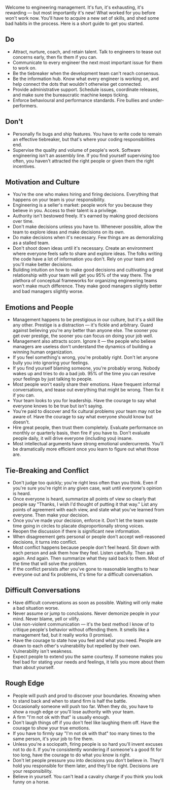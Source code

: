 Welcome to engineering management. It's fun, it's exhausting, it's rewarding — but most importantly it's new! What worked for you before won't work now. You'll have to acquire a new set of skills, and shed some bad habits in the process. Here is a short guide to get you started.

## Do

- Attract, nurture, coach, and retain talent. Talk to engineers to tease out concerns early, then fix them if you can.
- Communicate to every engineer the next most important issue for them to work on.
- Be the tiebreaker when the development team can't reach consensus.
- Be the information hub. Know what every engineer is working on, and help connect the dots that wouldn't otherwise get connected.
- Provide administrative support. Schedule issues, coordinate releases, and make sure the bureaucratic machine keeps ticking.
- Enforce behavioural and performance standards. Fire bullies and under-performers.

## Don't

- Personally fix bugs and ship features. You have to write code to remain an effective tiebreaker, but that's where your coding responsibilities end.
- Supervise the quality and volume of people's work. Software engineering isn't an assembly line. If you find yourself supervising too often, you haven't attracted the right people or given them the right incentives.

## Motivation and Culture

- You're the one who makes hiring and firing decisions. Everything that happens on your team is your responsibility.
- Engineering is a seller's market: people work for you because they believe in you. Access to their talent is a privilege.
- Authority isn't bestowed freely. It's earned by making good decisions over time.
- Don't make decisions unless you have to. Whenever possible, allow the team to explore ideas and make decisions on its own.
- Do make decisions when it's necessary. Few things are as demoralizing as a stalled team.
- Don't shoot down ideas until it's necessary. Create an environment where everyone feels safe to share and explore ideas. The folks writing the code have a lot of information you don't. Rely on your team and you'll make better decisions.
- Building intuition on how to make good decisions and cultivating a great relationship with your team will get you 95% of the way there. The plethora of conceptual frameworks for organizing engineering teams won't make much difference. They make good managers slightly better and bad managers slightly worse.

## Emotions and People

- Management happens to be prestigious in our culture, but it's a skill like any other. Prestige is a distraction — it's fickle and arbitrary. Guard against believing you're any better than anyone else. The sooner you get over prestige, the sooner you can focus on doing your job well.
- Management also attracts scorn. Ignore it — the people who believe managers are useless don't understand the dynamics of building a winning human organization.
- If you feel something's wrong, you're probably right. Don't let anyone bully you into ignoring your feelings.
- If you find yourself blaming someone, you're probably wrong. Nobody wakes up and tries to do a bad job. 95% of the time you can resolve your feelings by just talking to people.
- Most people won't easily share their emotions. Have frequent informal conversations, and tease out everything that might be wrong. Then fix it if you can.
- Your team looks to you for leadership. Have the courage to say what everyone knows to be true but isn't saying.
- You're paid to discover and fix cultural problems your team may not be aware of. Have the courage to say what everyone should know but doesn't.
- Hire great people, then trust them completely. Evaluate performance on monthly or quarterly basis, then fire if you have to. Don't evaluate people daily, it will drive everyone (including you) insane.
- Most intellectual arguments have strong emotional undercurrents. You'll be dramatically more efficient once you learn to figure out what those are.

## Tie-Breaking and Conflict

- Don't judge too quickly; you're right less often than you think. Even if you're sure you're right in any given case, wait until everyone's opinion is heard.
- Once everyone is heard, summarize all points of view so clearly that people say "Thanks, I wish I'd thought of putting it that way." List any points of agreement with each view, and state what you've learned from everyone. Then make your decision.
- Once you've made your decision, enforce it. Don't let the team waste time going in circles to placate disproportionally strong voices.
- Reopen the discussion if there is significant new information.
- When disagreement gets personal or people don't accept well-reasoned decisions, it turns into conflict.
- Most conflict happens because people don't feel heard. Sit down with each person and ask them how they feel. Listen carefully. Then ask again. And again. Then summarize what they said back to them. Most of the time that will solve the problem.
- If the conflict persists after you've gone to reasonable lengths to hear everyone out and fix problems, it's time for a difficult conversation.

## Difficult Conversations

- Have difficult conversations as soon as possible. Waiting will only make a bad situation worse.
- Never assume or jump to conclusions. Never demonize people in your mind. Never blame, yell or vilify.
- Use non-violent communication — it's the best method I know of to critique people's behavior without offending them. It smells like a management fad, but it really works (I promise).
- Have the courage to state how you feel and what you need. People are drawn to each other's vulnerability but repelled by their own. Vulnerability isn't weakness.
- Expect people to extend you the same courtesy. If someone makes you feel bad for stating your needs and feelings, it tells you more about them than about yourself.

## Rough Edge

- People will push and prod to discover your boundaries. Knowing when to stand back and when to stand firm is half the battle.
- Occasionally someone will push too far. When they do, you have to show a rough edge or you'll lose authority with your team.
- A firm "I'm not ok with that" is usually enough.
- Don't laugh things off if you don't feel like laughing them off. Have the courage to show your true emotions.
- If you have to firmly say "I'm not ok with that" too many times to the same person, it's your job to fire them.
- Unless you're a sociopath, firing people is so hard you'll invent excuses not to do it. If you're consistently wondering if someone's a good fit for too long, have the courage to do what you know is right.
- Don't let people pressure you into decisions you don't believe in. They'll hold you responsible for them later, and they'll be right. Decisions are your responsibility.
- Believe in yourself. You can't lead a cavalry charge if you think you look funny on a horse.